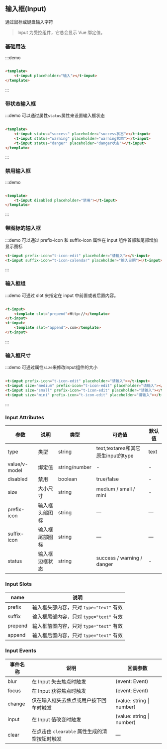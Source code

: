 ## 输入框(Input)

通过鼠标或键盘输入字符

> Input 为受控组件，它总会显示 Vue 绑定值。

### 基础用法

:::demo

```html

<template>
    <t-input placeholder="输入"></t-input>
</template>
```

:::

### 带状态输入框

:::demo 可以通过属性`status`属性来设置输入框状态

```html

<template>
    <t-input status="success" placeholder="success状态"></t-input>
    <t-input status="warning" placeholder="warning状态"></t-input>
    <t-input status="danger" placeholder="danger状态"></t-input>
</template>
```

:::

### 禁用输入框

:::demo

```html

<template>
    <t-input disabled placeholder="禁用"></t-input>
</template>
```

:::

### 带图标的输入框

:::demo 可以通过 prefix-icon 和 suffix-icon 属性在 input 组件首部和尾部增加显示图标

```html 
<t-input prefix-icon="t-icon-edit" placeholder="请输入"></t-input>
<t-input suffix-icon="t-icon-calendar" placeholder="输入日期"></t-input>
```

:::

### 输入框组

:::demo 可通过 slot 来指定在 input 中前置或者后置内容。

```html

<t-input>
    <template slot="prepend">Http://</template>
</t-input>
<t-input>
    <template slot="append">.com</template>
</t-input>
```

:::

### 输入框尺寸

:::demo 可通过属性`size`来修改input组件的大小

```html

<t-input prefix-icon="t-icon-edit" placeholder="请输入"></t-input>
<t-input size="medium" prefix-icon="t-icon-edit" placeholder="请输入"></t-input>
<t-input size="small" prefix-icon="t-icon-edit" placeholder="请输入"></t-input>
<t-input size="mini" prefix-icon="t-icon-edit" placeholder="请输入"></t-input>
```

:::

### Input Attributes

| 参数|说明|类型|可选值|默认值|
|---|---|---|---|---|
|type|类型|string|text,textarea和其它原生input的type|text
|value/v-model|绑定值|string/number|-|-
|disabled|禁用|boolean|true/false|-|false
|size|大小尺寸|string|medium / small / mini|-
|prefix-icon|输入框头部图标| string| — | —
|suffix-icon|输入框尾部图标| string| — | —
|status|输入框边框状态|string|success / warning / danger|-

### Input Slots

| name | 说明 |
|------|--------|
| prefix | 输入框头部内容，只对 `type="text"` 有效 |
| suffix | 输入框尾部内容，只对 `type="text"` 有效 |
| prepend | 输入框前置内容，只对 `type="text"` 有效 |
| append | 输入框后置内容，只对 `type="text"` 有效 |

### Input Events

| 事件名称 | 说明 | 回调参数 |
|---------|--------|---------|
| blur | 在 Input 失去焦点时触发 | (event: Event) |
| focus | 在 Input 获得焦点时触发 | (event: Event) |
| change | 仅在输入框失去焦点或用户按下回车时触发 | (value: string \| number) |
| input | 在 Input 值改变时触发 | (value: string \| number) |
| clear | 在点击由 `clearable` 属性生成的清空按钮时触发 | — |

